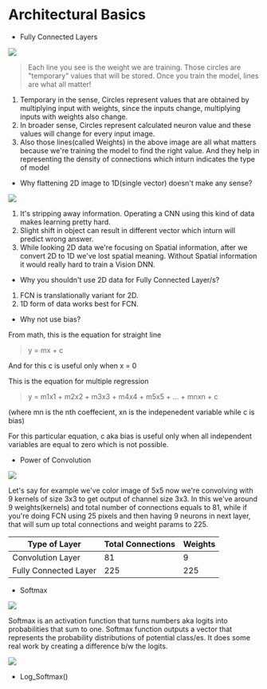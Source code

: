 # Architectural Basics

* Fully Connected Layers

![](https://pvsmt99345.i.lithium.com/t5/image/serverpage/image-id/42339i8BA3F2CCCEDE7458?v=1.0)

> Each line you see is the weight we are training. Those circles are "temporary" values that will be stored. Once you train the model, lines are what all matter!

1. Temporary in the sense, Circles represent values that are obtained by multiplying input with weights, since the inputs change, multiplying inputs with weights also change. 
2. In broader sense, Circles represent calculated neuron value and these values will change for every input image.
3. Also those lines(called Weights) in the above image are all what matters because we're training the model to find the right value. And they help in representing the density of connections which inturn indicates the type of model


* Why flattening 2D image to 1D(single vector) doesn't make any sense?

![](https://github.com/Gilf641/Test/blob/master/ezgif-6-07ff0eb0db4e.gif)
1. It's stripping away information. Operating a CNN using this kind of data makes learning pretty hard. 
2. Slight shift in object can result in different vector which inturn will predict wrong answer.
3. While looking 2D data we're focusing on Spatial information, after we convert 2D to 1D we've lost spatial meaning. Without Spatial information it would really hard to train a Vision DNN. 


* Why you shouldn't use 2D data for Fully Connected Layer/s?

1. FCN is translationally variant for 2D. 
2. 1D form of data works best for FCN.

* Why not use bias?

From math, this is the equation for straight line
> y = mx + c 

And for this c is useful only when x = 0

This is the equation for multiple regression 
> y = m1x1 + m2x2 + m3x3 + m4x4 + m5x5 + ... + mnxn + c 

(where mn is the nth coeffecient, xn is the indepenedent variable while c is bias)

For this particular equation, c aka bias is useful only when all independent variables are equal to zero which is not possible.

* Power of Convolution

![](https://miro.medium.com/max/1052/0*Asw1tDuRs3wTjwi7.gif)

Let's say for example we've color image of 5x5 now we're convolving with 9 kernels of size 3x3 to get output of channel size 3x3. In this we've around 9 weights(kernels) and total number of connections equals to 81, while if you're doing FCN using 25 pixels and then having 9 neurons in next layer, that will sum up total connections and weight params to 225.

| Type of Layer| Total Connections | Weights |
| ------------- | ------------- | ------------- |
| Convolution Layer | 81  | 9 |
| Fully Connected Layer | 225  | 225 |


* Softmax 

![](https://i.ytimg.com/vi/lvNdl7yg4Pg/maxresdefault.jpg)

Softmax is an activation function that turns numbers aka logits into probabilities that sum to one. Softmax function outputs a vector that represents the probability distributions of potential class/es. It does some real work by creating a difference b/w the logits. 

![](https://ljvmiranda921.github.io/assets/png/cs231n-ann/softmax.png)

* Log_Softmax()

